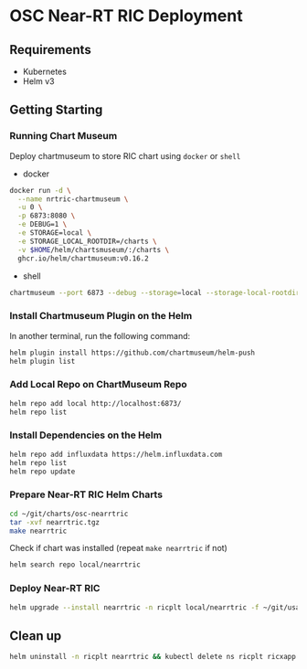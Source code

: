 # OSC Near-RT RIC Deployment

## Requirements

- Kubernetes
- Helm v3

## Getting Starting

### Running Chart Museum

Deploy chartmuseum to store RIC chart using `docker` or `shell`

- docker

```sh
docker run -d \
  --name nrtric-chartmuseum \
  -u 0 \
  -p 6873:8080 \
  -e DEBUG=1 \
  -e STORAGE=local \
  -e STORAGE_LOCAL_ROOTDIR=/charts \
  -v $HOME/helm/chartsmuseum/:/charts \
  ghcr.io/helm/chartmuseum:v0.16.2
```

- shell 

```sh
chartmuseum --port 6873 --debug --storage=local --storage-local-rootdir=~/helm/charts
```

### Install Chartmuseum Plugin on the Helm

In another terminal, run the following command:

```sh
helm plugin install https://github.com/chartmuseum/helm-push
helm plugin list
```

### Add Local Repo on ChartMuseum Repo

```sh
helm repo add local http://localhost:6873/
helm repo list
```

### Install Dependencies on the Helm

```sh
helm repo add influxdata https://helm.influxdata.com
helm repo list
helm repo update
```

### Prepare Near-RT RIC Helm Charts

```sh
cd ~/git/charts/osc-nearrtric
tar -xvf nearrtric.tgz
make nearrtric
```

Check if chart was installed (repeat `make nearrtric` if not)

```sh
helm search repo local/nearrtric
```

### Deploy Near-RT RIC

```sh
helm upgrade --install nearrtric -n ricplt local/nearrtric -f ~/git/usap-5g/charts/osc-nearrtric/values-usap.yaml --create-namespace
```

## Clean up

```sh
helm uninstall -n ricplt nearrtric && kubectl delete ns ricplt ricxapp
```